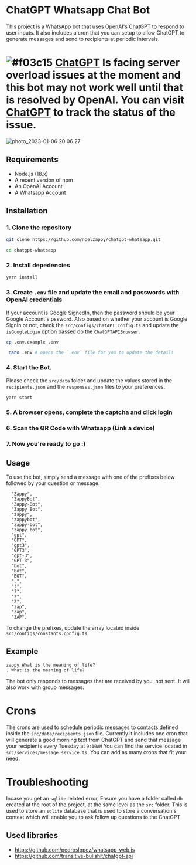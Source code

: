 # ChatGPT Whatsapp Chat Bot

This project is a WhatsApp bot that uses OpenAI's ChatGPT to respond to user inputs.
It also includes a cron that you can setup to allow ChatGPT to generate messages and send to recipients at periodic intervals.


# ![#f03c15](https://placehold.co/15x15/f03c15/f03c15.png) [ChatGPT](https://chat.openai.com) Is facing server overload issues at the moment and this bot may not work well until that is resolved by OpenAI. You can visit [ChatGPT](https://chat.openai.com) to track the status of the issue.




![photo_2023-01-06 20 06 27](https://user-images.githubusercontent.com/38583057/211094028-9c512d9c-56df-4195-b21b-f588a33a7d79.jpeg)


## Requirements

- Node.js (18.x)
- A recent version of npm
- An OpenAI Account
- A Whatsapp Account

## Installation

### 1. Clone the repository
```bash
git clone https://github.com/noelzappy/chatgpt-whatsapp.git
```
```bash
cd chatgpt-whatsapp
```
 
 ### 2. Install depedencies
 ```bash
 yarn install
 ```
 
 ### 3. Create `.env` file and update the email and passwords with OpenAI credentials
 If your account is Google SignedIn, then the password should be your Google Account's pssword.
 Also based on whether your account is Google SignIn or not, check the `src/configs/chatAPI.config.ts` 
 and update the `isGoogleLogin` option passed do the `ChatGPTAPIBrowser`.
 
 ```bash
 cp .env.example .env
 ```
 ```bash
  nano .env # opens the `.env` file for you to update the details
  ```
  
  ### 4. Start the Bot.
  Please check the `src/data` folder and update the values stored in the `recipients.json` 
  and the `responses.json` files to your preferences.
  ```bash
  yarn start
  ```
  
### 5. A browser opens, complete the captcha and click login
### 6. Scan the QR Code with Whatsapp (Link a device)
### 7. Now you're ready to go :)

## Usage

To use the bot, simply send a message with one of the prefixes below followed by your question or message.

```
  "Zappy",
  "ZappyBot",
  "Zappy-Bot",
  "Zappy Bot",
  "zappy",
  "zappybot",
  "zappy-bot",
  "zappy bot",
  "gpt",
  "GPT",
  "gpt3",
  "GPT3",
  "gpt-3",
  "GPT-3",
  "bot",
  "Bot",
  "BOT",
  ".",
  "!",
  "?",
  "z",
  "Z",
  "zap",
  "Zap",
  "ZAP",
```

To change the prefixes, update the array located inside `src/configs/constants.config.ts`

## Example

`zappy What is the meaning of life?`
<br/>
`. What is the meaning of life?`

The bot only responds to messages that are received by you, not sent. It will also work with group messages.

# Crons
The crons are used to schedule periodic messages to contacts defined inside the `src/data/recipients.json` file.
Currently it includes one cron that will generate a good morning text from ChatGPT and send that message your recipients every Tuesday at `9:10AM`
You can find the service located in `src/services/message.service.ts`. You can add as many crons that fit your need.


# Troubleshooting
Incase you get an `sqlite` related error, Ensure you have a folder called `db` created at the root of the project,
at the same level as the `src` folder. This is used to store an `sqlite` database that is used to store a conversation's context
which will enable you to ask follow up questions to the ChatGPT





## Used libraries

- https://github.com/pedroslopez/whatsapp-web.js
- https://github.com/transitive-bullshit/chatgpt-api
